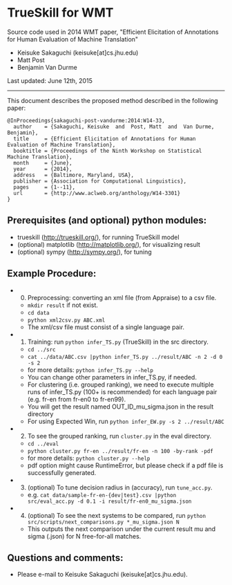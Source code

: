 # TrueSkill for WMT

Source code used in 2014 WMT paper, "Efficient Elicitation of Annotations for Human Evaluation of Machine Translation"

- Keisuke Sakaguchi (keisuke[at]cs.jhu.edu)
- Matt Post
- Benjamin Van Durme

Last updated: June 12th, 2015

- - -

This document describes the proposed method described in the following paper:

    @InProceedings{sakaguchi-post-vandurme:2014:W14-33,
      author    = {Sakaguchi, Keisuke  and  Post, Matt  and  Van Durme, Benjamin},
      title     = {Efficient Elicitation of Annotations for Human Evaluation of Machine Translation},
      booktitle = {Proceedings of the Ninth Workshop on Statistical Machine Translation},
      month     = {June},
      year      = {2014},
      address   = {Baltimore, Maryland, USA},
      publisher = {Association for Computational Linguistics},
      pages     = {1--11},
      url       = {http://www.aclweb.org/anthology/W14-3301}
    }


## Prerequisites (and optional) python modules:
 - trueskill (http://trueskill.org/), for running TrueSkill model
 - (optional) matplotlib (http://matplotlib.org/), for visualizing result
 - (optional) sympy (http://sympy.org/), for tuning


## Example Procedure:
+ 0) Preprocessing: converting an xml file (from Appraise) to a csv file.
    * `mkdir result` if not exist.
    * `cd data`
    * `python xml2csv.py ABC.xml`
    * The xml/csv file must consist of a single language pair.

+ 1) Training: run `python infer_TS.py` (TrueSkill) in the src directory.
    * `cd ../src`
    * `cat ../data/ABC.csv |python infer_TS.py ../result/ABC -n 2 -d 0 -s 2`
    * for more details: `python infer_TS.py --help`
    * You can change other parameters in infer_TS.py, if needed.
    * For clustering (i.e. grouped ranking), we need to execute multiple runs of infer_TS.py (100+ is recommended) for each language pair (e.g. fr-en from fr-en0 to fr-en99).
    * You will get the result named OUT_ID_mu_sigma.json in the result directory
    * For using Expected Win, run `python infer_EW.py -s 2 ../result/ABC`

+ 2) To see the grouped ranking, run `cluster.py` in the eval directory.
    * `cd ../eval`
    * `python cluster.py fr-en ../result/fr-en -n 100 -by-rank -pdf`
    * for more details: `python cluster.py --help`
    * pdf option might cause RuntimeError, but please check if a pdf file is successfully generated.

+ 3) (optional) To tune decision radius in (accuracy), run `tune_acc.py`.
    * e.g. `cat data/sample-fr-en-{dev|test}.csv |python src/eval_acc.py -d 0.1 -i result/fr-en0_mu_sigma.json`

+ 4) (optional) To see the next systems to be compared, run `python src/scripts/next_comparisons.py *_mu_sigma.json N`
    * This outputs the next comparison under the current result mu and sigma (.json) for N free-for-all matches.


## Questions and comments:
 - Please e-mail to Keisuke Sakaguchi (keisuke[at]cs.jhu.edu).

